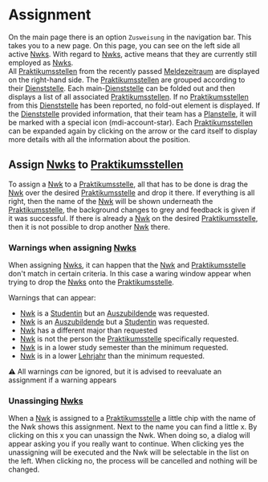 # Assignment

On the main page there is an option `Zusweisung` in the navigation bar.
This takes you to a new page.
On this page, you can see on the left side all active [Nwks](./../glossary.md#nwk). 
With regard to [Nwks](./../glossary.md#nwk), active means that they are currently still employed as [Nwks](./../glossary.md#nwk).  
All [Praktikumsstellen](./../glossary.md#praktikumsstelle) from the recently passed [Meldezeitraum](../glossary.md#meldezeitraum) are displayed on the right-hand side. 
The [Praktikumsstellen](./../glossary.md#praktikumsstelle) are grouped according to their [Dienststelle](../glossary.md#dienststelle).
Each main-[Dienststelle](../glossary.md#dienststelle) can be folded out and then displays a list of all associated [Praktikumsstellen](./../glossary.md#praktikumsstelle). 
If no [Praktikumsstellen](./../glossary.md#praktikumsstelle) from this [Dienststelle](../glossary.md#dienststelle) has been reported, no fold-out element is displayed.
If the [Dienststelle](../glossary.md#dienststelle) provided information, that their team has a [Planstelle](../glossary.md#planstelle),
it will be marked with a special icon (mdi-account-star).
Each [Praktikumsstellen](./../glossary.md#praktikumsstelle) can be expanded again by clicking on the arrow or the card itself to display more details with all the information about the position.

## Assign [Nwks](./../glossary.md#nwk) to [Praktikumsstellen](./../glossary.md#praktikumsstelle)

To assign a [Nwk](./../glossary.md#nwk) to a [Praktikumsstelle](./../glossary.md#praktikumsstelle),
all that has to be done is drag the [Nwk](./../glossary.md#nwk) over the desired [Praktikumsstelle](./../glossary.md#praktikumsstelle) and drop it there.
If everything is all right, then the name of the [Nwk](./../glossary.md#nwk) will be shown underneath the [Praktikumsstelle](./../glossary.md#praktikumsstelle),
 the background changes to grey and feedback is given if it was successful.
If there is already a [Nwk](./../glossary.md#nwk) on the desired [Praktikumsstelle](./../glossary.md#praktikumsstelle),
then it is not possible to drop another [Nwk](./../glossary.md#nwk) there.

### Warnings when assigning [Nwks](./../glossary.md#nwk)

When assigning [Nwks](./../glossary.md#nwk), it can happen that the [Nwk](./../glossary.md#nwk) and [Praktikumsstelle](./../glossary.md#praktikumsstelle) don't match in certain criteria.
In this case a waring window appear when trying to drop the [Nwks](./../glossary.md#nwk) onto the [Praktikumsstelle](./../glossary.md#praktikumsstelle).

Warnings that can appear:
- [Nwk](./../glossary.md#nwk) is a [Studentin](./../glossary.md#studentin) but an [Auszubildende](./../glossary.md#auszubildende) was requested.
- [Nwk](./../glossary.md#nwk) is an [Auszubildende](./../glossary.md#auszubildende) but a [Studentin](./../glossary.md#studentin) was requested.
- [Nwk](./../glossary.md#nwk) has a different major than requested
- [Nwk](./../glossary.md#nwk) is not the person the [Praktikumsstelle](./../glossary.md#praktikumsstelle) specifically requested.
- [Nwk](./../glossary.md#nwk) is in a lower study semester than the minimum requested.
- [Nwk](./../glossary.md#nwk) is in a lower [Lehrjahr](./../glossary.md#lehrjahr) than the minimum requested.

**⚠** All warnings *can* be ignored, but it is advised to reevaluate an assignment if a warning appears

### Unassinging [Nwks](./../glossary.md#nwk)
When a [Nwk](./../glossary.md#nwk) is assigned to a [Praktikumsstelle](./../glossary.md#praktikumsstelle) a little chip with the name of the Nwk shows this assignment.
Next to the name you can find a little x. By clicking on this x you can unassign the Nwk. When doing so,
a dialog will appear asking you if you really want to continue. When clicking yes the unassigning will be executed
and the Nwk will be selectable in the list on the left. When clicking no, the process will be cancelled and
nothing will be changed.
